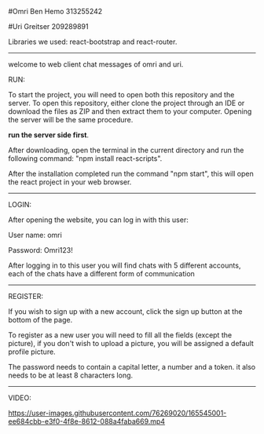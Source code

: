 
#Omri Ben Hemo 313255242

#Uri Greitser 209289891

Libraries we used: react-bootstrap and react-router.


-----------------------------------------------------------------------------------------------------------------------------

welcome to web client chat messages of omri and uri.

RUN:

To start the project, you will need to open both this repository and the server.
To open this repository, either clone the project through an IDE or download the files as ZIP and then extract them to your computer.
Opening the server will be the same procedure.

**run the server side first**.

After downloading, open the terminal in the current directory and run the following command: "npm install react-scripts".

After the installation completed run the command "npm start", this will open the react project in your web browser.

-----------------------------------------------------------------------------------------------------------------------------

LOGIN:

After opening the website, you can log in with this user:

User name: omri

Password: Omri123!

After logging in to this user you will find chats with 5 different accounts, each of the chats have a different form of 
communication

-----------------------------------------------------------------------------------------------------------------------------

REGISTER:

If you wish to sign up with a new account, click the sign up button at the bottom of the page.

To register as a new user you will need to fill all the fields (except the picture), if you don't wish to upload a picture, 
you will be assigned a default profile picture.

The password needs to contain a capital letter, a number and a token. it also needs to be at least 8 characters  long.

-----------------------------------------------------------------------------------------------------------------------------

VIDEO:

https://user-images.githubusercontent.com/76269020/165545001-ee684cbb-e3f0-4f8e-8612-088a4faba669.mp4

